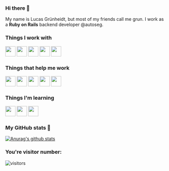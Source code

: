 ### Hi there 👋

My name is Lucas Grünheidt, but most of my friends call me grun. I work as a **Ruby on Rails** backend developer @autoseg.

### Things I work with
<img height="32" width="32" src="https://cdn.jsdelivr.net/npm/simple-icons@v3/icons/rubyonrails.svg"/>
<img height="32" width="32" src="https://cdn.jsdelivr.net/npm/simple-icons@v3/icons/ruby.svg"/>
<img height="32" width="32" src="https://cdn.jsdelivr.net/npm/simple-icons@v3/icons/html5.svg"/>
<img height="32" width="32" src="https://cdn.jsdelivr.net/npm/simple-icons@v3/icons/javascript.svg"/>
<img height="32" width="32" src="https://cdn.jsdelivr.net/npm/simple-icons@v3/icons/react.svg"/>

### Things that help me work

<img height="32" width="32" src="https://cdn.jsdelivr.net/npm/simple-icons@v3/icons/neovim.svg"/>
<img height="32" width="32" src="https://cdn.jsdelivr.net/npm/simple-icons@v3/icons/linux.svg"/>
<img height="32" width="32" src="https://cdn.jsdelivr.net/npm/simple-icons@v3/icons/archlinux.svg"/>
<img height="32" width="32" src="https://cdn.jsdelivr.net/npm/simple-icons@v3/icons/google.svg"/>
<img height="32" width="32" src="https://cdn.jsdelivr.net/npm/simple-icons@v3/icons/firefox.svg"/>

### Things I'm learning

<img height="32" width="32" src="https://cdn.jsdelivr.net/npm/simple-icons@v3/icons/react.svg"/>
<img height="32" width="32" src="https://cdn.jsdelivr.net/npm/simple-icons@v3/icons/rust.svg"/>
<img height="32" width="32" src="https://cdn.jsdelivr.net/npm/simple-icons@v3/icons/docker.svg"/>

### My GitHub stats :game_die:

[![Anurag's github stats](https://github-readme-stats.vercel.app/api?username=grun00&show_icons=true&theme=gruvbox)](https://github.com/anuraghazra/github-readme-stats)


### You're visitor number:

![visitors](https://visitor-badge.glitch.me/badge?page_id=grun00.grun00)
